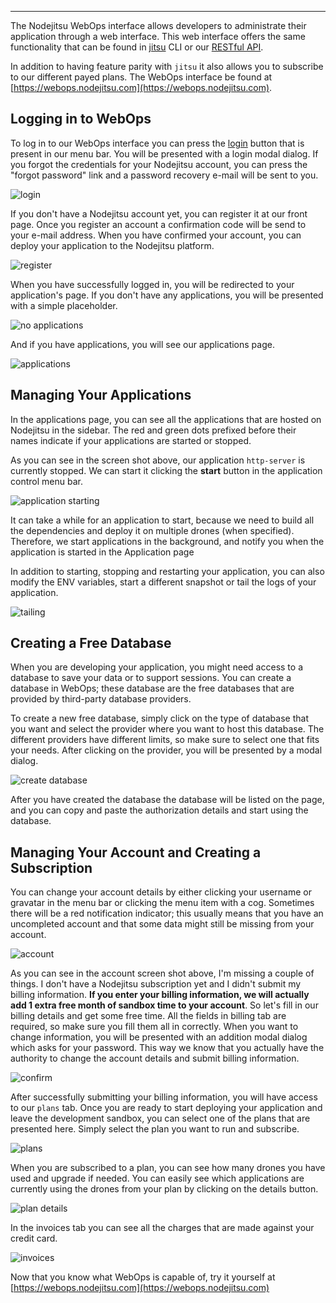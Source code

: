 <hr>

The Nodejitsu WebOps interface allows developers to administrate their
application through a web interface. This web interface offers the same
functionality that can be found in [jitsu](/features/jitsu) CLI or our 
[RESTful API](/api).

In addition to having feature parity with `jitsu` it also allows you to
subscribe to our different payed plans. The WebOps interface be found at
[https://webops.nodejitsu.com](https://webops.nodejitsu.com).

## Logging in to WebOps

To log in to our WebOps interface you can press the 
[login](https://webops.nodejitsu.com/#/login) button that is present in our menu
bar. You will be presented with a login modal dialog. If you forgot the
credentials for your Nodejitsu account, you can press the "forgot password" link
and a password recovery e-mail will be sent to you.

![login](https://versions.jitsu.com/resources/login.png)

If you don't have a Nodejitsu account yet, you can register it at our front
page. Once you register an account a confirmation code will be send to your
e-mail address. When you have confirmed your account, you can deploy your
application to the Nodejitsu platform.

![register](https://versions.jitsu.com/resources/register.png)

When you have successfully logged in, you will be redirected to your application's
page. If you don't have any applications, you will be presented with a simple
placeholder.

![no applications](https://versions.jitsu.com/resources/noapps.png)

And if you have applications, you will see our applications page.

![applications](https://versions.jitsu.com/resources/applications.png)

## Managing Your Applications

In the applications page, you can see all the applications that are hosted on
Nodejitsu in the sidebar. The red and green dots prefixed before their names
indicate if your applications are started or stopped.

As you can see in the screen shot above, our application `http-server` is
currently stopped. We can start it clicking the **start** button in the
application control menu bar.

![application starting](https://versions.jitsu.com/resources/application-starting.png)

It can take a while for an application to start, because we need to build all
the dependencies and deploy it on multiple drones (when specified). Therefore,
we start applications in the background, and notify you when the application is
started in the Application page

In addition to starting, stopping and restarting your application, you can also
modify the ENV variables, start a different snapshot or tail the logs of your
application.

![tailing](https://versions.jitsu.com/resources/logs.png)

## Creating a Free Database

When you are developing your application, you might need access to a database to
save your data or to support sessions. You can create a database in
WebOps; these database are the free databases that are provided by third-party
database providers.

To create a new free database, simply click on the type of database that you want
and select the provider where you want to host this database. The different
providers have different limits, so make sure to select one that fits your needs.
After clicking on the provider, you will be presented by a modal dialog.

![create database](https://versions.jitsu.com/resources/create-database.png)

After you have created the database the database will be listed on the page, and
you can copy and paste the authorization details and start using the database.

## Managing Your Account and Creating a Subscription

You can change your account details by either clicking your username or gravatar
in the menu bar or clicking the menu item with a cog. Sometimes there will be a
red notification indicator; this usually means that you have an uncompleted
account and that some data might still be missing from your account.

![account](https://versions.jitsu.com/resources/account.png)

As you can see in the account screen shot above, I'm missing a couple of things.
I don't have a Nodejitsu subscription yet and I didn't submit my billing
information. **If you enter your billing information, we will actually add 1
extra free month of sandbox time to your account**. So let's fill in our billing
details and get some free time. All the fields in billing tab are required, so
make sure you fill them all in correctly. When you want to change information, you
will be presented with an addition modal dialog which asks for your password.
This way we know that you actually have the authority to change the account
details and submit billing information.

![confirm](https://versions.jitsu.com/resources/account-confirm.png)

After successfully submitting your billing information, you will have access
to our `plans` tab. Once you are ready to start deploying your application and
leave the development sandbox, you can select one of the plans that are presented
here. Simply select the plan you want to run and subscribe.

![plans](https://versions.jitsu.com/resources/plans.png)

When you are subscribed to a plan, you can see how many drones you have used and
upgrade if needed. You can easily see which applications are currently using the
drones from your plan by clicking on the details button.

![plan details](https://versions.jitsu.com/resources/plan-details.png)

In the invoices tab you can see all the charges that are made against your
credit card.

![invoices](https://versions.jitsu.com/resources/invoices.png)

Now that you know what WebOps is capable of, try it yourself at
[https://webops.nodejitsu.com](https://webops.nodejitsu.com)

[meta:title]: <> (Using Webops)
